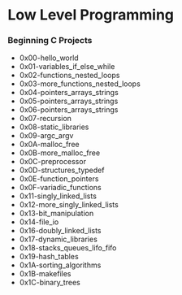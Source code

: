 # Low Level Programming
### Beginning C Projects

- 0x00-hello_world
- 0x01-variables_if_else_while
- 0x02-functions_nested_loops
- 0x03-more_functions_nested_loops
- 0x04-pointers_arrays_strings
- 0x05-pointers_arrays_strings
- 0x06-pointers_arrays_strings
- 0x07-recursion
- 0x08-static_libraries
- 0x09-argc_argv
- 0x0A-malloc_free
- 0x0B-more_malloc_free
- 0x0C-preprocessor
- 0x0D-structures_typedef
- 0x0E-function_pointers
- 0x0F-variadic_functions
- 0x11-singly_linked_lists
- 0x12-more_singly_linked_lists
- 0x13-bit_manipulation
- 0x14-file_io
- 0x16-doubly_linked_lists
- 0x17-dynamic_libraries
- 0x18-stacks_queues_lifo_fifo
- 0x19-hash_tables
- 0x1A-sorting_algorithms
- 0x1B-makefiles
- 0x1C-binary_trees
